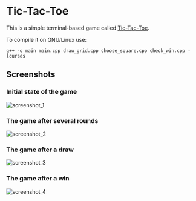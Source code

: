 # Tic-Tac-Toe

This is a simple terminal-based game called [Tic-Tac-Toe](https://en.wikipedia.org/wiki/Tic-tac-toe).

To compile it on GNU/Linux use:

```
g++ -o main main.cpp draw_grid.cpp choose_square.cpp check_win.cpp -lcurses
```

## Screenshots

### Initial state of the game
![screenshot_1](https://user-images.githubusercontent.com/79934148/132385353-2a3a99db-bbf1-4ceb-a517-9b61b244b068.png)

### The game after several rounds
![screenshot_2](https://user-images.githubusercontent.com/79934148/132385355-01b64a51-593d-487c-acc3-c98412eea395.png)

### The game after a draw
![screenshot_3](https://user-images.githubusercontent.com/79934148/132385356-2f09aa56-7495-4db6-bab9-da0d594a34fc.png)

### The game after a win
![screenshot_4](https://user-images.githubusercontent.com/79934148/132385357-db955090-d20d-4336-9e10-22a15c438183.png)
